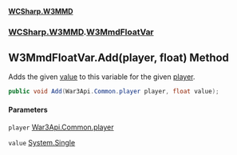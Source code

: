 #### [WCSharp.W3MMD](index.md 'index')
### [WCSharp.W3MMD](WCSharp.W3MMD.md 'WCSharp.W3MMD').[W3MmdFloatVar](WCSharp.W3MMD.W3MmdFloatVar.md 'WCSharp.W3MMD.W3MmdFloatVar')

## W3MmdFloatVar.Add(player, float) Method

Adds the given [value](WCSharp.W3MMD.W3MmdFloatVar.Add(War3Api.Common.player,float).md#WCSharp.W3MMD.W3MmdFloatVar.Add(War3Api.Common.player,float).value 'WCSharp.W3MMD.W3MmdFloatVar.Add(War3Api.Common.player, float).value') to this variable for the given [player](WCSharp.W3MMD.W3MmdFloatVar.Add(War3Api.Common.player,float).md#WCSharp.W3MMD.W3MmdFloatVar.Add(War3Api.Common.player,float).player 'WCSharp.W3MMD.W3MmdFloatVar.Add(War3Api.Common.player, float).player').

```csharp
public void Add(War3Api.Common.player player, float value);
```
#### Parameters

<a name='WCSharp.W3MMD.W3MmdFloatVar.Add(War3Api.Common.player,float).player'></a>

`player` [War3Api.Common.player](https://docs.microsoft.com/en-us/dotnet/api/War3Api.Common.player 'War3Api.Common.player')

<a name='WCSharp.W3MMD.W3MmdFloatVar.Add(War3Api.Common.player,float).value'></a>

`value` [System.Single](https://docs.microsoft.com/en-us/dotnet/api/System.Single 'System.Single')
